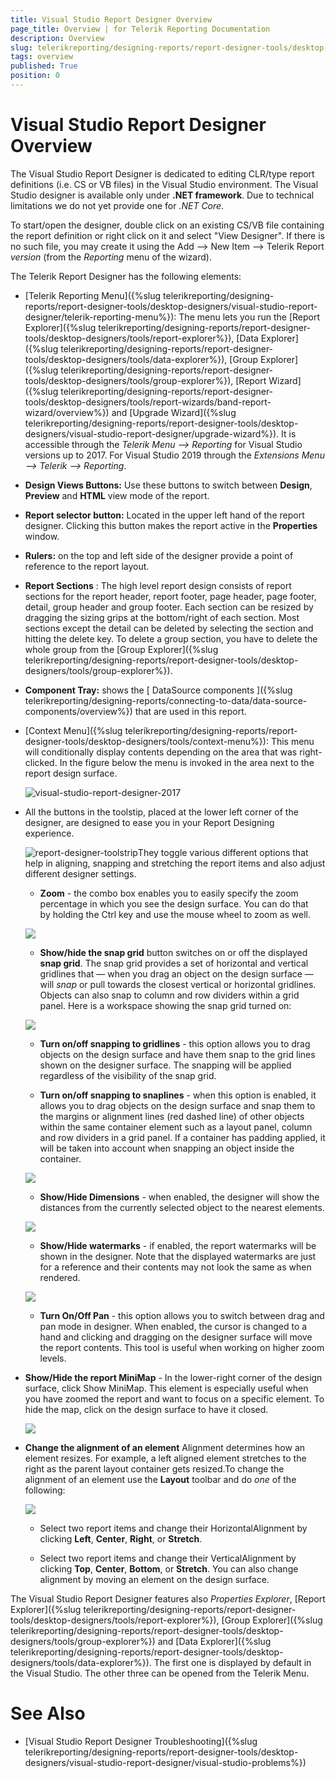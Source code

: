 ```yaml
---
title: Visual Studio Report Designer Overview
page_title: Overview | for Telerik Reporting Documentation
description: Overview
slug: telerikreporting/designing-reports/report-designer-tools/desktop-designers/visual-studio-report-designer/overview
tags: overview
published: True
position: 0
---
```


# Visual Studio Report Designer Overview



The Visual Studio Report Designer is dedicated to editing CLR/type report definitions (i.e. CS or VB files) in the Visual Studio environment.            The Visual Studio designer is available only under __.NET framework__.            Due to technical limitations we do not yet provide one for *.NET Core*.

To start/open the designer, double click on an existing CS/VB file containing the report definition or right click on it and select "View Designer".            If there is no such file, you may create it using the Add --> New Item --> Telerik Report *version*             (from the *Reporting*  menu of the wizard).

The Telerik Report Designer has the following elements:

* [Telerik Reporting Menu]({%slug telerikreporting/designing-reports/report-designer-tools/desktop-designers/visual-studio-report-designer/telerik-reporting-menu%}): The menu lets you run the               [Report Explorer]({%slug telerikreporting/designing-reports/report-designer-tools/desktop-designers/tools/report-explorer%}),               [Data Explorer]({%slug telerikreporting/designing-reports/report-designer-tools/desktop-designers/tools/data-explorer%}),               [Group Explorer]({%slug telerikreporting/designing-reports/report-designer-tools/desktop-designers/tools/group-explorer%}),               [Report Wizard]({%slug telerikreporting/designing-reports/report-designer-tools/desktop-designers/tools/report-wizards/band-report-wizard/overview%}) and               [Upgrade Wizard]({%slug telerikreporting/designing-reports/report-designer-tools/desktop-designers/visual-studio-report-designer/upgrade-wizard%}). It is accessible through the *Telerik Menu --> Reporting*  for Visual Studio versions up to 2017. For Visual Studio 2019 through the *Extensions Menu --> Telerik --> Reporting*.             

* __Design Views Buttons:__  Use these buttons to switch               between __Design__, __Preview__  and               __HTML__  view mode of the report.             

* __Report selector button:__  Located in the upper left hand of the report designer. Clicking this button makes the report active in the __Properties__  window.             

* __Rulers:__  on the top and left side of the designer provide a point of reference to the report layout.             

* __Report Sections__ : The high level report               design consists of report sections for the report header, report footer, page               header, page footer, detail, group header and group footer. Each section can be               resized by dragging the sizing grips at the bottom/right of each section. Most               sections except the detail can be deleted by selecting the section and hitting               the delete key. To delete a group section, you have to delete the whole group from               the [Group Explorer]({%slug telerikreporting/designing-reports/report-designer-tools/desktop-designers/tools/group-explorer%}).             

* __Component Tray:__  shows the [                 DataSource components               ]({%slug telerikreporting/designing-reports/connecting-to-data/data-source-components/overview%}) that are used in this report.             

* [Context Menu]({%slug telerikreporting/designing-reports/report-designer-tools/desktop-designers/tools/context-menu%}):               This menu will conditionally display contents depending on the area that was right-clicked.               In the figure below the menu is invoked in the area next to the report design surface.               

  ![visual-studio-report-designer-2017](images/Designer/visual-studio-report-designer-2017.png)

* All the buttons in the toolstip, placed at the lower left corner of the designer, are designed to ease you in your Report               Designing experience.               

  ![report-designer-toolstrip](images/Designer/report-designer-toolstrip.png)They toggle various different options that help in aligning, snapping and stretching the report items and also adjust different designer settings.

   + __Zoom__  - the combo box enables you to easily specify the zoom percentage in which you see the design surface. You can do that by holding the Ctrl key and use the mouse wheel to zoom as well.                   

  ![](images/snapGrid.png)

   + __Show/hide the snap grid__  button switches on or off the displayed __snap grid__.                   The snap grid provides a set of horizontal and vertical gridlines that — when you drag an object on the design surface — will *snap*                    or pull towards the closest vertical or horizontal gridlines. Objects can also snap to column and row dividers within a grid panel.                   Here is a workspace showing the snap grid turned on:                   

  ![](images/snapGrid1.png)

   + __Turn on/off snapping to gridlines__  - this option allows you to drag objects on the design surface and have them snap to the grid lines shown on the designer surface.                   The snapping will be applied regardless of the visibility of the snap grid.                 

   + __Turn on/off snapping to snaplines__  - when this option is enabled, it allows you to drag objects on the design surface and snap them                   to the margins or alignment lines (red dashed line) of other objects within the same container element such as a layout panel, column and row dividers                   in a grid panel. If a container has padding applied, it will be taken into account when snapping an object inside the container.                   

  ![](images/snapGrid2.png)

   + __Show/Hide Dimensions__  - when enabled, the designer will show the distances from the currently selected object to the nearest elements.                   

  ![](images/snapGrid3.png)

   + __Show/Hide watermarks__  - if enabled, the report watermarks will be shown in the designer. Note that the displayed watermarks are just for a reference                   and their contents may not look the same as when rendered.                   

  ![](images/snapGrid3.png)

   + __Turn On/Off Pan__  - this option allows you to switch between drag and pan mode in designer.                   When enabled, the cursor is changed to a hand and clicking and dragging on the designer surface will move the report contents. This tool is useful when working on higher zoom levels.                 

* __Show/Hide the report MiniMap__  - In the lower-right corner of the design surface, click Show MiniMap. This element is especially useful when you have zoomed the report and want to focus on a specific element. To hide the map, click on the design surface to have it closed.               

  ![](images/snapGrid4.png)

* __Change the alignment of an element__ Alignment determines how an element resizes. For example, a left aligned element stretches to the right as the parent layout container gets resized.To change the alignment of an element use the __Layout__  toolbar and do *one*  of the following:               

  ![](images/layoutToolbar.png)

   + Select two report items and change their HorizontalAlignment by clicking __Left__, __Center__, __Right__, or __Stretch__.                 

   + Select two report items and change their VerticalAlignment by clicking __Top__, __Center__, __Bottom__, or __Stretch__.                 You can also change alignment by moving an element on the design surface. 

The Visual Studio Report Designer features also *Properties Explorer*,            [Report Explorer]({%slug telerikreporting/designing-reports/report-designer-tools/desktop-designers/tools/report-explorer%}),            [Group Explorer]({%slug telerikreporting/designing-reports/report-designer-tools/desktop-designers/tools/group-explorer%}) and [Data Explorer]({%slug telerikreporting/designing-reports/report-designer-tools/desktop-designers/tools/data-explorer%}).            The first one is displayed by default in the Visual Studio. The other three can be opened from the Telerik Menu.         

# See Also

 

* [Visual Studio Report Designer Troubleshooting]({%slug telerikreporting/designing-reports/report-designer-tools/desktop-designers/visual-studio-report-designer/visual-studio-problems%})


